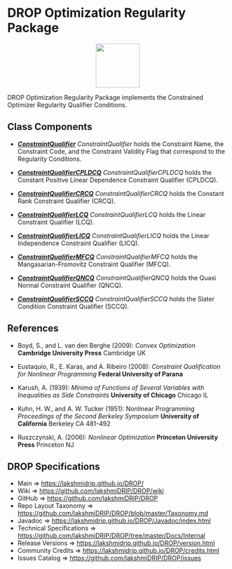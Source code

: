 # DROP Optimization Regularity Package

<p align="center"><img src="https://github.com/lakshmiDRIP/DROP/blob/master/DRIP_Logo.gif?raw=true" width="100"></p>

DROP Optimization Regularity Package implements the Constrained Optimizer Regularity Qualifier Conditions.


## Class Components

 * [***ConstraintQualifier***](https://github.com/lakshmiDRIP/DROP/tree/master/src/main/java/org/drip/optimization/regularity/ConstraintQualifier.java)
 <i>ConstraintQualifier</i> holds the Constraint Name, the Constraint Code, and the Constraint Validity Flag
 that correspond to the Regularity Conditions.

 * [***ConstraintQualifierCPLDCQ***](https://github.com/lakshmiDRIP/DROP/tree/master/src/main/java/org/drip/optimization/regularity/ConstraintQualifierCPLDCQ.java)
 <i>ConstraintQualifierCPLDCQ</i> holds the Constant Positive Linear Dependence Constraint Qualifier
 (CPLDCQ).

 * [***ConstraintQualifierCRCQ***](https://github.com/lakshmiDRIP/DROP/tree/master/src/main/java/org/drip/optimization/regularity/ConstraintQualifierCRCQ.java)
 <i>ConstraintQualifierCRCQ</i> holds the Constant Rank Constraint Qualifier (CRCQ).

 * [***ConstraintQualifierLCQ***](https://github.com/lakshmiDRIP/DROP/tree/master/src/main/java/org/drip/optimization/regularity/ConstraintQualifierLCQ.java)
 <i>ConstraintQualifierLCQ</i> holds the Linear Constraint Qualifier (LCQ).

 * [***ConstraintQualifierLICQ***](https://github.com/lakshmiDRIP/DROP/tree/master/src/main/java/org/drip/optimization/regularity/ConstraintQualifierLICQ.java)
 <i>ConstraintQualifierLICQ</i> holds the Linear Independence Constraint Qualifier (LICQ).

 * [***ConstraintQualifierMFCQ***](https://github.com/lakshmiDRIP/DROP/tree/master/src/main/java/org/drip/optimization/regularity/ConstraintQualifierMFCQ.java)
 <i>ConstraintQualifierMFCQ</i> holds the Mangasarian-Fromovitz Constraint Qualifier (MFCQ).

 * [***ConstraintQualifierQNCQ***](https://github.com/lakshmiDRIP/DROP/tree/master/src/main/java/org/drip/optimization/regularity/ConstraintQualifierQNCQ.java)
 <i>ConstraintQualifierQNCQ</i> holds the Quasi Normal Constraint Qualifier (QNCQ).

 * [***ConstraintQualifierSCCQ***](https://github.com/lakshmiDRIP/DROP/tree/master/src/main/java/org/drip/optimization/regularity/ConstraintQualifierSCCQ.java)
 <i>ConstraintQualifierSCCQ</i> holds the Slater Condition Constraint Qualifier (SCCQ).


## References

 * Boyd, S., and L. van den Berghe (2009): <i>Convex Optimization</i> <b>Cambridge University Press</b>
 Cambridge UK

 * Eustaquio, R., E. Karas, and A. Ribeiro (2008): <i>Constraint Qualification for Nonlinear Programming</i>
 <b>Federal University of Parana</b>

 * Karush, A. (1939): <i>Minima of Functions of Several Variables with Inequalities as Side Constraints</i>
 <b>University of Chicago</b> Chicago IL

 * Kuhn, H. W., and A. W. Tucker (1951): Nonlinear Programming <i>Proceedings of the Second Berkeley
 Symposium</i> <b>University of California</b> Berkeley CA 481-492

 * Ruszczynski, A. (2006): <i>Nonlinear Optimization</i> <b>Princeton University Press</b> Princeton NJ


## DROP Specifications

 * Main                     => https://lakshmidrip.github.io/DROP/
 * Wiki                     => https://github.com/lakshmiDRIP/DROP/wiki
 * GitHub                   => https://github.com/lakshmiDRIP/DROP
 * Repo Layout Taxonomy     => https://github.com/lakshmiDRIP/DROP/blob/master/Taxonomy.md
 * Javadoc                  => https://lakshmidrip.github.io/DROP/Javadoc/index.html
 * Technical Specifications => https://github.com/lakshmiDRIP/DROP/tree/master/Docs/Internal
 * Release Versions         => https://lakshmidrip.github.io/DROP/version.html
 * Community Credits        => https://lakshmidrip.github.io/DROP/credits.html
 * Issues Catalog           => https://github.com/lakshmiDRIP/DROP/issues

